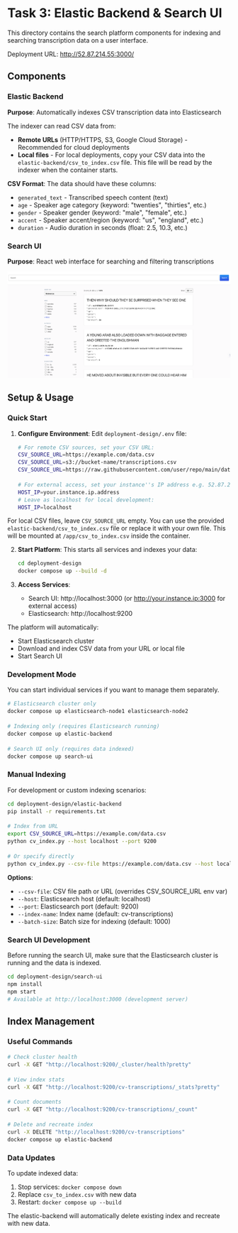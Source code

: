# Task 3: Elastic Backend & Search UI

This directory contains the search platform components for indexing and searching transcription data on a user interface.

Deployment URL: http://52.87.214.55:3000/

## Components

### Elastic Backend
**Purpose**: Automatically indexes CSV transcription data into Elasticsearch

The indexer can read CSV data from:
- **Remote URLs** (HTTP/HTTPS, S3, Google Cloud Storage) - Recommended for cloud deployments
- **Local files** - For local deployments, copy your CSV data into the `elastic-backend/csv_to_index.csv` file. This file will be read by the indexer when the container starts.

**CSV Format**: The data should have these columns:
- `generated_text` - Transcribed speech content (text)
- `age` - Speaker age category (keyword: "twenties", "thirties", etc.)  
- `gender` - Speaker gender (keyword: "male", "female", etc.)
- `accent` - Speaker accent/region (keyword: "us", "england", etc.)
- `duration` - Audio duration in seconds (float: 2.5, 10.3, etc.)

### Search UI
**Purpose**: React web interface for searching and filtering transcriptions

![Search UI Screenshot](search_ui.png)

## Setup & Usage

### Quick Start

1. **Configure Environment**: Edit `deployment-design/.env` file:
   ```bash
   # For remote CSV sources, set your CSV URL:
   CSV_SOURCE_URL=https://example.com/data.csv
   CSV_SOURCE_URL=s3://bucket-name/transcriptions.csv
   CSV_SOURCE_URL=https://raw.githubusercontent.com/user/repo/main/data.csv
   
   # For external access, set your instance''s IP address e.g. 52.87.214.55, without http://
   HOST_IP=your.instance.ip.address
   # Leave as localhost for local development:
   HOST_IP=localhost
   ```
For local CSV files, leave `CSV_SOURCE_URL` empty. You can use the provided `elastic-backend/csv_to_index.csv` file or replace it with your own file. This will be mounted at `/app/csv_to_index.csv` inside the container.

2. **Start Platform**: This starts all services and indexes your data:
   ```bash
   cd deployment-design
   docker compose up --build -d
   ```

3. **Access Services**:
   - Search UI: http://localhost:3000 (or http://your.instance.ip:3000 for external access)
   - Elasticsearch: http://localhost:9200

The platform will automatically:
- Start Elasticsearch cluster
- Download and index CSV data from your URL or local file
- Start Search UI

### Development Mode
You can start individual services if you want to manage them separately.

```bash
# Elasticsearch cluster only
docker compose up elasticsearch-node1 elasticsearch-node2

# Indexing only (requires Elasticsearch running)
docker compose up elastic-backend

# Search UI only (requires data indexed)
docker compose up search-ui
```

### Manual Indexing
For development or custom indexing scenarios:

```bash
cd deployment-design/elastic-backend
pip install -r requirements.txt

# Index from URL
export CSV_SOURCE_URL=https://example.com/data.csv
python cv_index.py --host localhost --port 9200

# Or specify directly
python cv_index.py --csv-file https://example.com/data.csv --host localhost
```

**Options**:
- `--csv-file`: CSV file path or URL (overrides CSV_SOURCE_URL env var)
- `--host`: Elasticsearch host (default: localhost)
- `--port`: Elasticsearch port (default: 9200)
- `--index-name`: Index name (default: cv-transcriptions)
- `--batch-size`: Batch size for indexing (default: 1000)

### Search UI Development
Before running the search UI, make sure that the Elasticsearch cluster is running and the data is indexed.
```bash
cd deployment-design/search-ui
npm install
npm start
# Available at http://localhost:3000 (development server)
```

## Index Management

### Useful Commands
```bash
# Check cluster health
curl -X GET "http://localhost:9200/_cluster/health?pretty"

# View index stats
curl -X GET "http://localhost:9200/cv-transcriptions/_stats?pretty"

# Count documents
curl -X GET "http://localhost:9200/cv-transcriptions/_count"

# Delete and recreate index
curl -X DELETE "http://localhost:9200/cv-transcriptions"
docker compose up elastic-backend
```

### Data Updates
To update indexed data:
1. Stop services: `docker compose down`
2. Replace `csv_to_index.csv` with new data
3. Restart: `docker compose up --build`

The elastic-backend will automatically delete existing index and recreate with new data.
